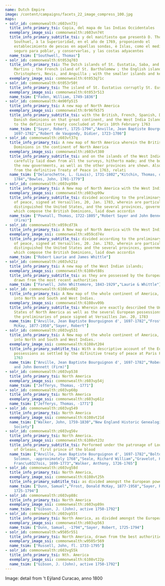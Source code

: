 ```yaml
---
name: Dutch Empire
image: /content/campaigns/facets_22_image_compress_100.jpg
maps:
- solr_id: commonwealth:z603vn73j
  title_info_primary_tsi: Copia, del mapa de las Indias Occidentales
  exemplary_image_ssi: commonwealth:z603vn74t
  title_info_primary_subtitle_tsi: y del manifiesto que presentò D. Thomas
    Southuel, à la Superioridad, en el año de 1769, proponiendo el
    establecimiento de pescas en aquellas sondas, è Islas, como el medio mas
    seguro para poblar, y conservarlas, y las costas adyacentes
  name_tsim: ["Southwell, Thomas"]
- solr_id: commonwealth:6t053q703
  title_info_primary_tsi: The Dutch islands of St. Eustatia, Saba, and St.
    Martins ; the French island of St. Bartholomew ; the English islands of St.
    Christophers, Nevis, and Anguilla ; with the smaller islands and keys adjoining
  exemplary_image_ssi: commonwealth:6t053q71c
- solr_id: commonwealth:6t053r50t
  title_info_primary_tsi: The island of St. Eustatius corruptly St. Eustatia
  exemplary_image_ssi: commonwealth:6t053r513
  name_tsim: ["Faden, William, 1749-1836"]
- solr_id: commonwealth:4m90fp515
  title_info_primary_tsi: A new map of North America
  exemplary_image_ssi: commonwealth:0r96fk575
  title_info_primary_subtitle_tsi: with the British, French, Spanish, Dutch &
    Danish dominions on that great continent, and the West India Islands, according
    to the definitive treaty concluded at Paris 10th February 1763
  name_tsim: ["Sayer, Robert, 1725-1794","Anville, Jean Baptiste Bourguignon d',
    1697-1782","Robert de Vaugondy, Didier, 1723-1786"]
- solr_id: commonwealth:z603vt37q
  title_info_primary_tsi: A new map of North America wherein the British
    Dominions in the continent of North America
  exemplary_image_ssi: commonwealth:z603vt380
  title_info_primary_subtitle_tsi: and on the islands of the West Indies, are
    carefully laid down from all the surveys, hitherto made; and the boundaries of
    the new governments, as well as the other provinces are shewn. Also extracts
    from the definitive Treaty of Peace in 1763, relati
  name_tsim: ["Delarochette, L. (Louis), 1731-1802","Kitchin, Thomas, d.
    1784","Bowles, John, 1701-1779"]
- solr_id: commonwealth:z603vp98m
  title_info_primary_tsi: A New map of North America with the West India Islands
  exemplary_image_ssi: commonwealth:z603vp99w
  title_info_primary_subtitle_tsi: divided according to the preliminary articles
    of peace, signed at Versailles, 20, Jan. 1783, wherein are particularly
    distinguished the United States, and the several provinces, governments & ca
    which compose the British Dominions, laid down accordin
  name_tsim: ["Pownall, Thomas, 1722-1805","Robert Sayer and John Bennett
    (Firm)"]
- solr_id: commonwealth:x059cd73k
  title_info_primary_tsi: A New map of North America with the West India Islands
  exemplary_image_ssi: commonwealth:x059cd74v
  title_info_primary_subtitle_tsi: divided according to the preliminary articles
    of peace, signed at Versailles, 20. Jan. 1783, wherein are particularly
    distinguished the United States and the several provinces, governments & ca.
    which compose the British Dominions, laid down accordin
  name_tsim: ["Robert Laurie and James Whittle"]
- solr_id: commonwealth:z603vh21z
  title_info_primary_tsi: A new map of the West Indian islands;
  exemplary_image_ssi: commonwealth:6108vt88s
  title_info_primary_subtitle_tsi: as they are possessed by the European powers;
    drawn from the most recent authorities
  name_tsim: ["Farwell, John Whittemore, 1843-1929","Laurie & Whittle"]
- solr_id: commonwealth:6108vv082
  title_info_primary_tsi: A New map of the whole continent of America, divided
    into North and South and West Indies.
  exemplary_image_ssi: commonwealth:6108vv09b
  title_info_primary_subtitle_tsi: Wherein are exactly described the United
    States of North America as well as the several European possessions according to
    the preliminaries of peace signed at Versailles Jan. 20, 1783
  name_tsim: ["Anville, Jean Baptiste Bourguignon d', 1697-1782","Frost, Donald
    McKay, 1877-1958","Sayer, Robert"]
- solr_id: commonwealth:z603vg531
  title_info_primary_tsi: A New map of the whole continent of America, divided
    into North and South and West Indies.
  exemplary_image_ssi: commonwealth:6108vt204
  title_info_primary_subtitle_tsi: With a descriptive account of the European
    possessions as settled by the difinitive treaty of peace at Paris Feby. 10th
    1763
  name_tsim: ["Anville, Jean Baptiste Bourguignon d', 1697-1782","Robert Sayer
    and John Bennett (Firm)"]
- solr_id: commonwealth:z603vp538
  title_info_primary_tsi: North America
  exemplary_image_ssi: commonwealth:z603vp54j
  name_tsim: ["Jefferys, Thomas, -1771"]
- solr_id: commonwealth:z603vp60p
  title_info_primary_tsi: North America
  exemplary_image_ssi: commonwealth:z603vp61z
  name_tsim: ["Jefferys, Thomas, -1771"]
- solr_id: commonwealth:z603vg549
  title_info_primary_tsi: North America
  exemplary_image_ssi: commonwealth:6108vt21d
  name_tsim: ["Walker, John, 1759-1830","New England Historic Genealogical
    Society"]
- solr_id: commonwealth:z603vg56v
  title_info_primary_tsi: North America.
  exemplary_image_ssi: commonwealth:6108vt23z
  title_info_primary_subtitle_tsi: Performed under the patronage of Louis Duke
    of Orleans, first prince of the blood
  name_tsim: ["Anville, Jean Baptiste Bourguignon d', 1697-1782","Bolton,
    Solomon, -approximately 1768","Seale, Richard William","Gravelot, Hubert
    Franc\u0327ois, 1699-1773","Walker, Anthony, 1726-1765"]
- solr_id: commonwealth:z603vg58d
  title_info_primary_tsi: North America,
  exemplary_image_ssi: commonwealth:6108vt25h
  title_info_primary_subtitle_tsi: as divided amongst the European powers
  name_tsim: ["Dunn, Samuel","Frost, Donald McKay, 1877-1958","Sayer, Robert,
    1725-1794"]
- solr_id: commonwealth:z603vp88c
  title_info_primary_tsi: North America
  exemplary_image_ssi: commonwealth:z603vp89n
  name_tsim: ["Gibson, J. (John), active 1750-1792"]
- solr_id: commonwealth:z603vp55t
  title_info_primary_tsi: North America, as divided amongst the European powers
  exemplary_image_ssi: commonwealth:z603vp563
  name_tsim: ["Dunn, Samuel, -1794","Sayer, Robert, 1725-1794"]
- solr_id: commonwealth:w9505r551
  title_info_primary_tsi: North America, drawn from the best authorities
  exemplary_image_ssi: commonwealth:w9505r569
  name_tsim: ["Russell, John, fl. 1733-1795"]
- solr_id: commonwealth:z603vg55k
  title_info_primary_tsi: Nth. America
  exemplary_image_ssi: commonwealth:6108vt22p
  name_tsim: ["Gibson, J. (John), active 1750-1792"]
---
```

Image: detail from 't Eÿland Curacao, anno 1800